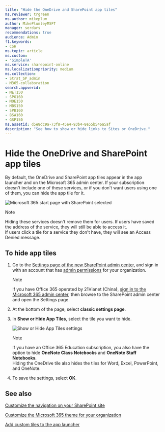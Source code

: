 ```yaml
---
title: "Hide the OneDrive and SharePoint app tiles"
ms.reviewer: trgreen
ms.author: mikeplum
author: MikePlumleyMSFT
manager: serdars
recommendations: true
audience: Admin
f1.keywords:
- CSH
ms.topic: article
ms.custom:
- 'SimpleTA'
ms.service: sharepoint-online
ms.localizationpriority: medium
ms.collection:  
- Strat_SP_admin
- M365-collaboration
search.appverid:
- MET150
- SPO160
- MOE150
- MBS150
- SPB160
- BSA160
- GSP150
ms.assetid: d5e8dc9a-73f8-45e4-93b4-8e55b546a5af
description: "See how to show or hide links to Sites or OneDrive."
---
```


# Hide the OneDrive and SharePoint app tiles

By default, the OneDrive and SharePoint app tiles appear in the app launcher and on the Microsoft 365 admin center. If your subscription doesn't include one of these services, or if you don't want users using one of them, you can hide the app tile for it.

  
![Microsoft 365 start page with SharePoint selected](media/4ff2c093-2b26-4d28-a65b-4d02e66818df.png)
  
> [!NOTE]
> Hiding these services doesn't remove them for users. If users have saved the address of the service, they will still be able to access it. <br> If users click a tile for a service they don't have, they will see an Access Denied message.
  
## To hide app tiles
<a name="__top"> </a>

1. Go to the [Settings page of the new SharePoint admin center](https://admin.microsoft.com/sharepoint?page=settings&modern=true), and sign in with an account that has [admin permissions](./sharepoint-admin-role.md) for your organization.

   > [!NOTE]
   > If you have Office 365 operated by 21Vianet (China), [sign in to the Microsoft 365 admin center](https://go.microsoft.com/fwlink/p/?linkid=850627), then browse to the SharePoint admin center and open the Settings page.

2. At the bottom of the page, select **classic settings page**.

3. In **Show or Hide App Tiles**, select the tile you want to hide.

    ![Show or Hide App Tiles settings](media/516f0f56-c44e-465e-8ec5-ba56fbbe2b3b.png)
  
    > [!NOTE]
    > If you have an Office 365 Education subscription, you also have the option to hide **OneNote Class Notebooks** and **OneNote Staff Notebooks**. <br> Hiding the OneDrive tile also hides the tiles for Word, Excel, PowerPoint, and OneNote.
  
4. To save the settings, select **OK**.
    
## See also
<a name="__top"> </a>

[Customize the navigation on your SharePoint site](https://support.office.com/article/3CD61AE7-A9ED-4E1E-BF6D-4655F0BF25CA#ID0EAACAAA=Online)
  
[Customize the Microsoft 365 theme for your organization](/office365/admin/setup/customize-your-organization-theme)
  
[Add custom tiles to the app launcher](/office365/admin/manage/customize-the-app-launcher)
